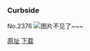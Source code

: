 ### Curbside
No.2376
![图片不见了~~~](https://imgs.xkcd.com/comics/curbside.png)

[原址](https://xkcd.com//2376) [下载](https://imgs.xkcd.com/comics/curbside.png)

